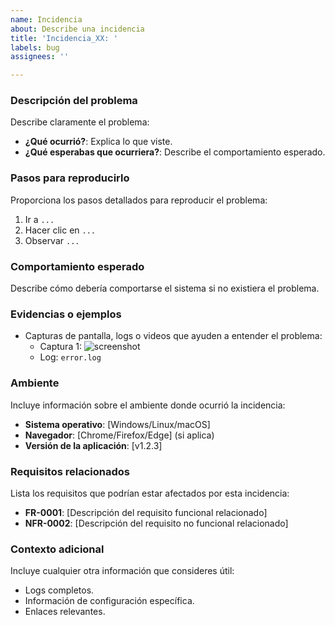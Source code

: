 ```yaml
---
name: Incidencia
about: Describe una incidencia
title: 'Incidencia_XX: '
labels: bug
assignees: ''

---
```

### Descripción del problema
Describe claramente el problema:

- **¿Qué ocurrió?**: Explica lo que viste.
- **¿Qué esperabas que ocurriera?**: Describe el comportamiento esperado.

### Pasos para reproducirlo
Proporciona los pasos detallados para reproducir el problema:
1. Ir a `...`
2. Hacer clic en `...`
3. Observar `...`

### Comportamiento esperado
Describe cómo debería comportarse el sistema si no existiera el problema.

### Evidencias o ejemplos
- Capturas de pantalla, logs o videos que ayuden a entender el problema:
  - Captura 1: ![screenshot](url)
  - Log: `error.log`

### Ambiente
Incluye información sobre el ambiente donde ocurrió la incidencia:
- **Sistema operativo**: [Windows/Linux/macOS]
- **Navegador**: [Chrome/Firefox/Edge] (si aplica)
- **Versión de la aplicación**: [v1.2.3]

### Requisitos relacionados
Lista los requisitos que podrían estar afectados por esta incidencia:
-  **FR-0001**: [Descripción del requisito funcional relacionado]
-  **NFR-0002**: [Descripción del requisito no funcional relacionado]

### Contexto adicional
Incluye cualquier otra información que consideres útil:
- Logs completos.
- Información de configuración específica.
- Enlaces relevantes.
